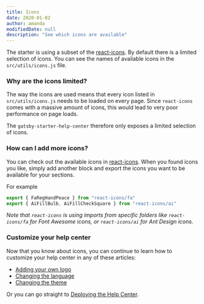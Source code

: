 ```yaml
---
title: Icons
date: 2020-01-02
author: amanda
modifiedDate: null
description: "See which icons are available"
---
```


The starter is using a subset of the [react-icons](https://react-icons.netlify.com/#/). By default there is a limited selection of icons. You can see the names of available icons in the `src/utils/icons.js` file.

### Why are the icons limited?

The way the icons are used means that every icon listed in `src/utils/icons.js` needs to be loaded on every page. Since `react-icons` comes with a massive amount of icons, this would lead to very poor performance on page loads.

The `gatsby-starter-help-center` therefore only exposes a limited selection of icons.

### How can I add more icons?

You can check out the available icons in [react-icons](https://react-icons.netlify.com/#/). When you found icons you like, simply add another block and export the icons you want to be available for your sections.

For example

```js
export { FaRegHandPeace } from "react-icons/fa"
export { AiFillBulb, AiFillCheckSquare } from "react-icons/ai"
```

_Note that `react-icons` is using imports from specific folders like `react-icons/fa` for Font Awesome icons, or `react-icons/ai` for Ant Design icons._

### Customize your help center

Now that you know about icons, you can continue to learn how to customize your help center in any of these articles:

- [Adding your own logo](/articles/customizing-brand-logo)
- [Changing the language](/articles/customizing-locale)
- [Changing the theme](/articles/customizing-theme)

Or you can go straight to [Deploying the Help Center](/articles/deploy).

